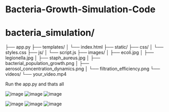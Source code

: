 # Bacteria-Growth-Simulation-Code

# bacteria_simulation/
 ├── app.py
 ├── templates/
 │   └── index.html
 ├── static/
     ├── css/
     │   └── styles.css
     ├── js/
     │   └── script.js
     ├── images/
     │   ├── ecoli.jpg
     │   ├── legionella.jpg
     │   ├── staph_aureus.jpg
     │   ├── bacterial_population_growth.png
     │   ├── aerosol_concentration_dynamics.png
     │   └── filtration_efficiency.png
     └── videos/
         └── your_video.mp4

 Run the app.py and thats all
 
![image](https://github.com/user-attachments/assets/dcd6f9bb-64c8-40d1-8af2-4e8f189eced0)
![image](https://github.com/user-attachments/assets/fbac9c41-c2e8-4f25-b68c-e71ab0c3020b)
![image](https://github.com/user-attachments/assets/1fe0d64b-a7b4-4422-a2a2-17865c157e77)

![image](https://github.com/user-attachments/assets/b7e0c3fd-a7f9-430b-8cba-ba357de11f7b)
![image](https://github.com/user-attachments/assets/647f97ab-7bc7-4688-bc77-52e89f203da2)
![image](https://github.com/user-attachments/assets/0bcb3af9-f43a-4fc6-9a93-8c65c46c3bd0)
